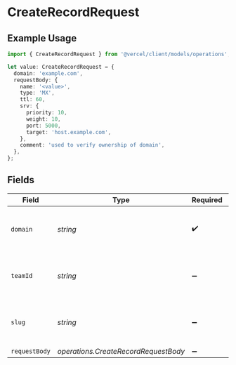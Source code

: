 # CreateRecordRequest

## Example Usage

```typescript
import { CreateRecordRequest } from '@vercel/client/models/operations';

let value: CreateRecordRequest = {
  domain: 'example.com',
  requestBody: {
    name: '<value>',
    type: 'MX',
    ttl: 60,
    srv: {
      priority: 10,
      weight: 10,
      port: 5000,
      target: 'host.example.com',
    },
    comment: 'used to verify ownership of domain',
  },
};
```

## Fields

| Field         | Type                                 | Required           | Description                                              | Example     |
| ------------- | ------------------------------------ | ------------------ | -------------------------------------------------------- | ----------- |
| `domain`      | _string_                             | :heavy_check_mark: | The domain used to create the DNS record.                | example.com |
| `teamId`      | _string_                             | :heavy_minus_sign: | The Team identifier to perform the request on behalf of. |             |
| `slug`        | _string_                             | :heavy_minus_sign: | The Team slug to perform the request on behalf of.       |             |
| `requestBody` | _operations.CreateRecordRequestBody_ | :heavy_minus_sign: | N/A                                                      |             |
